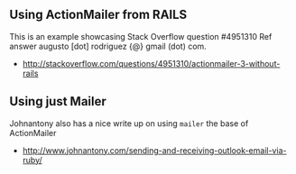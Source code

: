 ## Using ActionMailer from RAILS

This is an example showcasing Stack Overflow question #4951310
Ref answer augusto [dot] rodriguez {@} gmail (dot) com.

- http://stackoverflow.com/questions/4951310/actionmailer-3-without-rails

## Using just Mailer 

Johnantony also has a nice write up on using `mailer` the base of ActionMailer

 - http://www.johnantony.com/sending-and-receiving-outlook-email-via-ruby/
